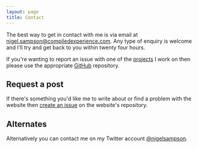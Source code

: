 ```yaml
---
layout: page
title: Contact
---
```


The best way to get in contact with me is via email at [nigel.sampson@compiledexperience.com][email]. Any type of enquiry is welcome and I'll try and get back to you within twenty four hours.

If you're wanting to report an issue with one of the [projects][github] I work on then please use the appropriate [GitHub][github] repository.

## Request a post
If there's something you'd like me to write about or find a problem with the website then [create an issue][issues] on the website's repository.

## Alternates

Alternatively you can contact me on my Twitter account [@nigelsampson][twitter].

[email]: mailto:nigel.sampson@compiledexperience.com
[twitter]: https://twitter.com/nigelsampson
[github]: https://github.com/nigel-sampson
[issues]: https://github.com/nigel-sampson/nigel-sampson.github.io/issues
